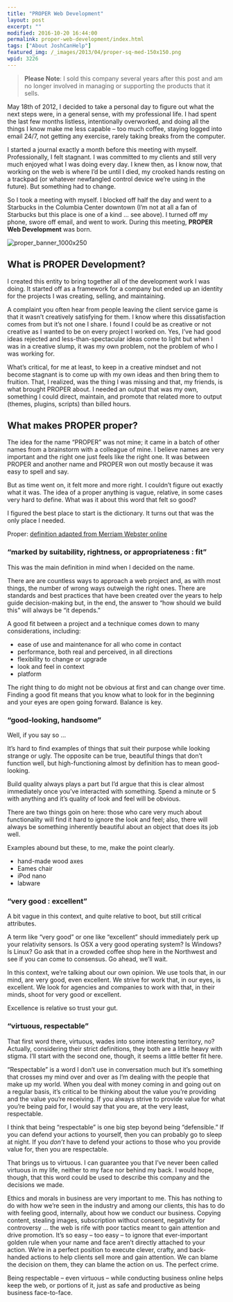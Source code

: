 ```yaml
---
title: "PROPER Web Development"
layout: post
excerpt: ""
modified: 2016-10-20 16:44:00
permalink: proper-web-development/index.html
tags: ["About JoshCanHelp"]
featured_img: /_images/2013/04/proper-sq-med-150x150.png
wpid: 3226
---
```



> **Please Note**: I sold this company several years after this post and am no longer involved in managing or supporting the products that it sells. 

May 18th of 2012, I decided to take a personal day to figure out what the next steps were, in a general sense, with my professional life. I had spent the last few months listless, intentionally overworked, and doing all the things I know make me less capable – too much coffee, staying logged into email 24/7, not getting any exercise, rarely taking breaks from the computer.

I started a journal exactly a month before this meeting with myself. Professionally, I felt stagnant. I was committed to my clients and still very much enjoyed what I was doing every day. I knew then, as I know now, that working on the web is where I’d be until I died, my crooked hands resting on a trackpad (or whatever newfangled control device we’re using in the future). But something had to change.

So I took a meeting with myself. I blocked off half the day and went to a Starbucks in the Columbia Center downtown (I’m not at all a fan of Starbucks but this place is one of a kind … see above). I turned off my phone, swore off email, and went to work. During this meeting, **PROPER Web Development** was born.

![proper_banner_1000x250](/_images/2013/04/proper_banner_1000x250.png)

What is PROPER Development?
---------------------------

I created this entity to bring together all of the development work I was doing. It started off as a framework for a company but ended up an identity for the projects I was creating, selling, and maintaining.

A complaint you often hear from people leaving the client service game is that it wasn’t creatively satisfying for them. I know where this dissatisfaction comes from but it’s not one I share. I found I could be as creative or not creative as I wanted to be on every project I worked on. Yes, I’ve had good ideas rejected and less-than-spectacular ideas come to light but when I was in a creative slump, it was my own problem, not the problem of who I was working for.

What’s critical, for me at least, to keep in a creative mindset and not become stagnant is to come up with my own ideas and then bring them to fruition. That, I realized, was the thing I was missing and that, my friends, is what brought PROPER about. I needed an output that was my own, something I could direct, maintain, and promote that related more to output (themes, plugins, scripts) than billed hours.

What makes PROPER proper?
-------------------------

The idea for the name “PROPER” was not mine; it came in a batch of other names from a brainstorm with a colleague of mine. I believe names are very important and the right one just feels like the right one. It was between PROPER and another name and PROPER won out mostly because it was easy to spell and say.

But as time went on, it felt more and more right. I couldn’t figure out exactly what it was. The idea of a proper anything is vague, relative, in some cases very hard to define. What was it about this word that felt so good?

I figured the best place to start is the dictionary. It turns out that was the only place I needed.

Proper: [definition adapted from Merriam Webster online](http://www.merriam-webster.com/dictionary/proper)

### “marked by suitability, rightness, or appropriateness : fit”

This was the main definition in mind when I decided on the name.

There are are countless ways to approach a web project and, as with most things, the number of wrong ways outweigh the right ones. There are standards and best practices that have been created over the years to help guide decision-making but, in the end, the answer to “how should we build this” will always be “it depends.”

A good fit between a project and a technique comes down to many considerations, including:

- ease of use and maintenance for all who come in contact
- performance, both real and perceived, in all directions
- flexibility to change or upgrade
- look and feel in context
- platform

The right thing to do might not be obvious at first and can change over time. Finding a good fit means that you know what to look for in the beginning and your eyes are open going forward. Balance is key.

### “good-looking, handsome”

Well, if you say so …

It’s hard to find examples of things that suit their purpose while looking strange or ugly. The opposite can be true, beautiful things that don’t function well, but high-functioning almost by definition has to mean good-looking.

Build quality always plays a part but I’d argue that this is clear almost immediately once you’ve interacted with something. Spend a minute or 5 with anything and it’s quality of look and feel will be obvious.

There are two things goin on here: those who care very much about functionality will find it hard to ignore the look and feel; also, there will always be something inherently beautiful about an object that does its job well.

Examples abound but these, to me, make the point clearly.

- hand-made wood axes
- Eames chair
- iPod nano
- labware

### “very good : excellent”

A bit vague in this context, and quite relative to boot, but still critical attributes.

A term like “very good” or one like “excellent” should immediately perk up your relativity sensors. Is OSX a very good operating system? Is Windows? Is Linux? Go ask that in a crowded coffee shop here in the Northwest and see if you can come to consensus. Go ahead, we’ll wait.

In this context, we’re talking about our own opinion. We use tools that, in our mind, are very good, even excellent. We strive for work that, in our eyes, is excellent. We look for agencies and companies to work with that, in their minds, shoot for very good or excellent.

Excellence is relative so trust your gut.

### “virtuous, respectable”

That first word there, virtuous, wades into some interesting territory, no? Actually, considering their strict definitions, they both are a little heavy with stigma. I’ll start with the second one, though, it seems a little better fit here.

“Respectable” is a word I don’t use in conversation much but it’s something that crosses my mind over and over as I’m dealing with the people that make up my world. When you deal with money coming in and going out on a regular basis, it’s critical to be thinking about the value you’re providing and the value you’re receiving. If you always strive to provide value for what you’re being paid for, I would say that you are, at the very least, respectable.

I think that being “respectable” is one big step beyond being “defensible.” If you can defend your actions to yourself, then you can probably go to sleep at night. If you *don’t* have to defend your actions to those who you provide value for, then you are respectable.

That brings us to virtuous. I can guarantee you that I’ve never been called virtuous in my life, neither to my face nor behind my back. I would hope, though, that this word could be used to describe this company and the decisions we made.

Ethics and morals in business are very important to me. This has nothing to do with how we’re seen in the industry and among our clients, this has to do with feeling good, internally, about how we conduct our business. Copying content, stealing images, subscription without consent, negativity for controversy … the web is rife with poor tactics meant to gain attention and drive promotion. It’s so easy – too easy – to ignore that ever-important golden rule when your name and face aren’t directly attached to your action. We’re in a perfect position to execute clever, crafty, and back-handed actions to help clients sell more and gain attention. We can blame the decision on them, they can blame the action on us. The perfect crime.

Being respectable – even virtuous – while conducting business online helps keep the web, or portions of it, just as safe and productive as being business face-to-face.
